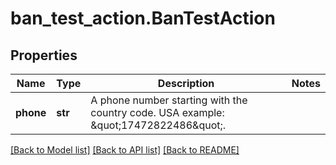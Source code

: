 # ban_test_action.BanTestAction

## Properties
Name | Type | Description | Notes
------------ | ------------- | ------------- | -------------
**phone** | **str** | A phone number starting with the country code. USA example: \&quot;17472822486\&quot;. | 

[[Back to Model list]](../README.md#documentation-for-models) [[Back to API list]](../README.md#documentation-for-api-endpoints) [[Back to README]](../README.md)



